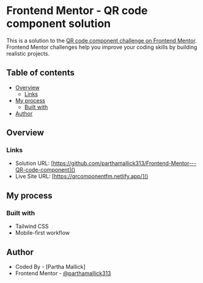 # Frontend Mentor - QR code component solution

This is a solution to the [QR code component challenge on Frontend Mentor](https://www.frontendmentor.io/challenges/qr-code-component-iux_sIO_H). Frontend Mentor challenges help you improve your coding skills by building realistic projects.

## Table of contents

- [Overview](#overview)
  - [Links](#links)
- [My process](#my-process)
  - [Built with](#built-with)
- [Author](#author)

## Overview

### Links

- Solution URL: [https://github.com/parthamallick313/Frontend-Mentor---QR-code-component]()
- Live Site URL: [https://qrcomponentfm.netlify.app/]()

## My process

### Built with

- Tailwind CSS
- Mobile-first workflow

## Author

- Coded By - [Partha Mallick]
- Frontend Mentor - [@parthamallick313](https://www.frontendmentor.io/profile/parthamallick313)
